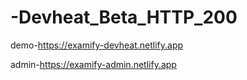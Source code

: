 # -Devheat_Beta_HTTP_200
demo-https://examify-devheat.netlify.app

admin-https://examify-admin.netlify.app
